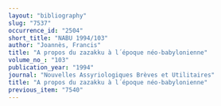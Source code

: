 ```yaml
---
layout: "bibliography"
slug: "7537"
occurrence_id: "2504"
short_title: "NABU 1994/103"
author: "Joannès, Francis"
title: "A propos du zazakku à l´époque néo-babylonienne"
volume_no_: "103"
publication_year: "1994"
journal: "Nouvelles Assyriologiques Brèves et Utilitaires"
title: "A propos du zazakku à l´époque néo-babylonienne"
previous_item: "7540"
---
```

